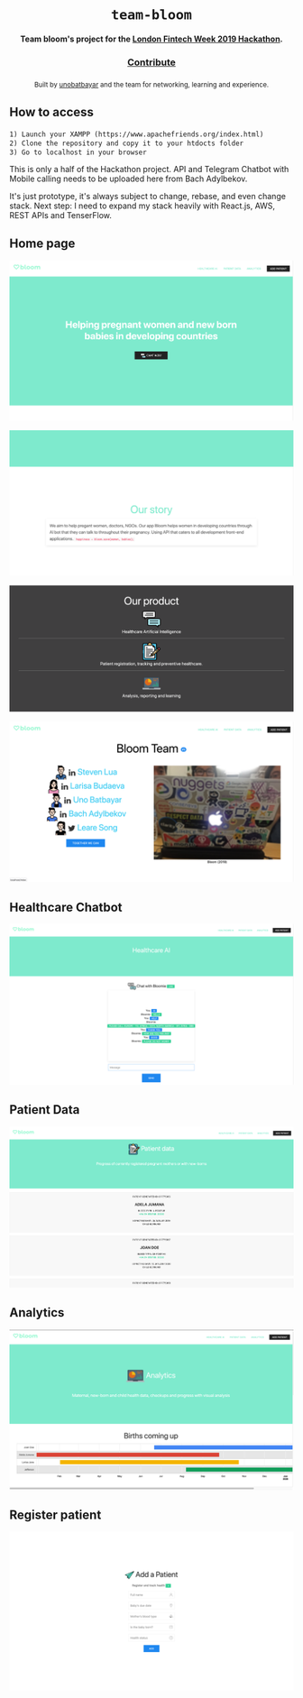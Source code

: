 <div align="center">
  <h1><code>team-bloom</code></h1>

  <strong>Team bloom's project for the <a href="https://www.fintechweek.com/">London Fintech Week 2019 Hackathon</a>.</strong>

<h3>
    <a href="https://github.com/unobatbayar/team-bloom/pull/new/master">Contribute</a>
  </h3>

  <sub> Built by <a href="https://www.twitter.com/unobatbayar">unobatbayar</a> and the team for networking, learning and experience. </sub>
</div>

## How to access

```
1) Launch your XAMPP (https://www.apachefriends.org/index.html)
2) Clone the repository and copy it to your htdocts folder
3) Go to localhost in your browser
```
This is only a half of the Hackathon project. API and Telegram Chatbot with Mobile calling needs to be uploaded here from  Bach Adylbekov.

It's just prototype, it's always subject to change, rebase, and even change stack.
Next step: I need to expand my stack heavily with React.js, AWS, REST APIs and TenserFlow.

## Home page
![alt text](https://github.com/unobatbayar/Bloom/blob/master/Images/b.png)

![alt text](https://github.com/unobatbayar/Bloom/blob/master/Images/aa.png)

![alt text](https://github.com/unobatbayar/Bloom/blob/master/Images/c2.png)

![alt text](https://github.com/unobatbayar/Bloom/blob/master/Images/c.png)

## Healthcare Chatbot

![alt text](https://github.com/unobatbayar/Bloom/blob/master/Images/d.png)

## Patient Data

![alt text](https://github.com/unobatbayar/Bloom/blob/master/Images/e.png)

## Analytics

![alt text](https://github.com/unobatbayar/Bloom/blob/master/Images/f.png)

## Register patient

![alt text](https://github.com/unobatbayar/Bloom/blob/master/Images/g.png)


